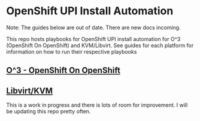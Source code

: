 # OpenShift UPI Install Automation

 Note: The guides below are out of date. There are new docs incoming.

This repo hosts playbooks for OpenShift UPI install automation for O^3  (OpenShift On OpenShift) and KVM/Libvirt. See guides for each platform for information on how to run their respective playbooks

## [O^3 - OpenShift On OpenShift](./O^3)
## [Libvirt/KVM](./libvirt)

This is a work in progress and there is lots of room for improvement. I will be updating this repo pretty often.
